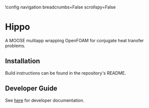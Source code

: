 !config navigation breadcrumbs=False scrollspy=False

# Hippo

A MOOSE multiapp wrapping OpenFOAM for conjugate heat transfer problems.

## Installation

Build instructions can be found in the repository's README.

## Developer Guide

See [here](developer_guide.md) for developer documentation.
